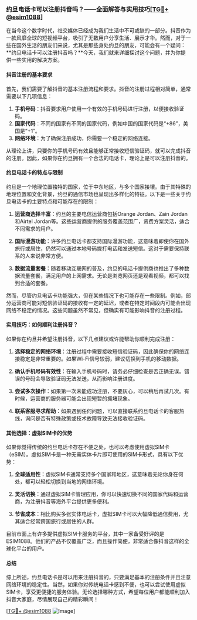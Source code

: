 ### 约旦电话卡可以注册抖音吗？——全面解答与实用技巧[[TG💪+ @esim1088](https://t.me/s/esim1088)]

在当今这个数字时代，社交媒体已经成为我们生活中不可或缺的一部分。抖音作为一款风靡全球的短视频平台，吸引了无数用户分享生活、展示才华。然而，对于一些在国外生活的朋友们来说，尤其是那些身处约旦的朋友，可能会有一个疑问：**约旦电话卡可以注册抖音吗？**今天，我们就来详细探讨这个问题，并为你提供一些实用的解决方案。

#### 抖音注册的基本要求

首先，我们需要了解抖音的基本注册流程和要求。抖音的注册过程相对简单，通常需要以下几项信息：

1. **手机号码**：抖音要求用户使用一个有效的手机号码进行注册，以便接收验证码。
2. **国家代码**：不同的国家有不同的国家代码，例如中国的国家代码是“+86”，美国是“+1”。
3. **网络环境**：为了确保注册成功，你需要一个稳定的网络连接。

从理论上讲，只要你的手机号码有效且能够正常接收短信验证码，就可以完成抖音的注册。因此，如果你在约旦拥有一个合法的电话卡，理论上是可以注册抖音的。

#### 约旦电话卡的特点与限制

约旦是一个地理位置独特的国家，位于中东地区，与多个国家接壤。由于其特殊的地理位置和文化背景，约旦的通信市场也呈现出多样化的特征。以下是一些关于约旦电话卡的主要特点和可能存在的限制：

1. **运营商选择丰富**：约旦的主要电信运营商包括Orange Jordan、Zain Jordan和Airtel Jordan等。这些运营商提供的服务覆盖范围广，资费方案灵活，适合不同需求的用户。
   
2. **国际漫游功能**：许多约旦电话卡都支持国际漫游功能，这意味着即使你在国外旅行或居住，仍然可以通过本地号码拨打电话和发送短信。这对于需要保持联系的人来说非常方便。

3. **数据流量套餐**：随着移动互联网的普及，约旦的电话卡提供商也推出了多种数据流量套餐，满足用户的上网需求。无论是浏览网页还是观看视频，都可以找到合适的套餐。

然而，尽管约旦电话卡功能强大，但在某些情况下也可能存在一些限制。例如，部分运营商可能对短信验证码的接收有一定的延迟，或者在特定时间段内可能会出现网络不稳定的情况。这些问题虽然不常见，但确实有可能影响抖音的注册过程。

#### 实用技巧：如何顺利注册抖音？

如果你在约旦并希望注册抖音，以下几点建议或许能帮助你顺利完成注册：

1. **选择稳定的网络环境**：注册过程中需要接收短信验证码，因此确保你的网络连接稳定是非常重要的。如果Wi-Fi信号较弱，建议切换到手机的移动数据。

2. **确认手机号码有效性**：在输入手机号码时，请务必仔细检查是否正确无误。错误的号码会导致验证码无法发送，从而影响注册进度。

3. **尝试多次操作**：如果第一次未能成功注册，不要灰心，可以稍后再试几次。有时候，运营商的服务器可能会出现短暂的拥堵现象。

4. **联系客服寻求帮助**：如果遇到任何问题，可以直接联系约旦电话卡的客服热线，询问是否有特殊政策或技术故障导致无法接收验证码。

#### 其他选择：虚拟SIM卡的优势

如果你觉得传统的约旦电话卡存在不便之处，也可以考虑使用虚拟SIM卡（eSIM）。虚拟SIM卡是一种无需实体卡片即可使用的SIM卡形式，具有以下优势：

1. **全球适用性**：虚拟SIM卡通常支持多个国家和地区，这意味着无论你身在何处，都可以轻松切换到当地的网络环境。
   
2. **灵活切换**：通过虚拟SIM卡管理应用，你可以快速切换不同的国家代码和运营商，为注册抖音等海外平台提供更多便利。

3. **节省成本**：相比购买多张实体电话卡，虚拟SIM卡可以大幅降低通信费用，尤其适合经常跨国旅行或居住的人群。

目前市面上有许多提供虚拟SIM卡服务的平台，其中一家备受好评的是ESIM1088。他们的产品不仅覆盖广泛，而且操作简便，非常适合像抖音这样的全球化平台的用户。

#### 总结

综上所述，约旦电话卡是可以用来注册抖音的，只要满足基本的注册条件并且注意网络环境的稳定性。当然，如果你对传统电话卡感到不便，也可以尝试使用虚拟SIM卡，享受更便捷的服务体验。无论选择哪种方式，希望每位用户都能顺利加入抖音大家庭，尽情展现自己的精彩瞬间！

[[TG💪+ @esim1088](https://t.me/s/esim1088) ![Image](https://i.postimg.cc/4NQfJmqS/Snipaste-2025-05-13-00-14-12.png)]